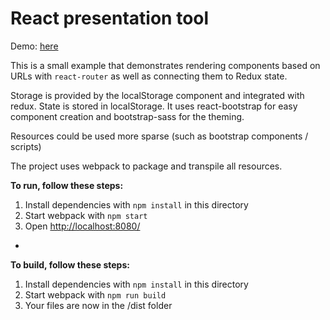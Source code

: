 React presentation tool
=================================

Demo: [here](http://react-presentation-demo.todiefor.nl)

This is a small example that demonstrates rendering components based
on URLs with `react-router` as well as connecting them to Redux state.

Storage is provided by the localStorage component and integrated with
redux. State is stored in localStorage. It uses react-bootstrap for
easy component creation and bootstrap-sass for the theming.

Resources could be used more sparse (such as bootstrap components / scripts)

The project uses webpack to package and transpile all resources.


**To run, follow these steps:**

1. Install dependencies with `npm install` in this directory
2. Start webpack with `npm start`
3. Open [http://localhost:8080/](http://localhost:8080/)

-

**To build, follow these steps:**

1. Install dependencies with `npm install` in this directory
2. Start webpack with `npm run build`
3. Your files are now in the /dist folder
